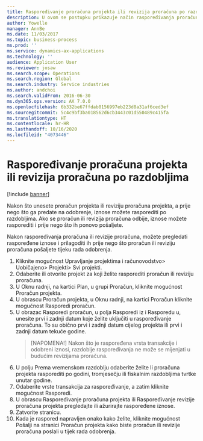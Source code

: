 ```yaml
---
title: Raspoređivanje proračuna projekta ili revizija proračuna po razdobljima
description: U ovom se postupku prikazuje način raspoređivanja proračunskog iznosa projekta po razdobljima.
author: Yowelle
manager: AnnBe
ms.date: 11/03/2017
ms.topic: business-process
ms.prod: ''
ms.service: dynamics-ax-applications
ms.technology: ''
audience: Application User
ms.reviewer: josaw
ms.search.scope: Operations
ms.search.region: Global
ms.search.industry: Service industries
ms.author: andchoi
ms.search.validFrom: 2016-06-30
ms.dyn365.ops.version: AX 7.0.0
ms.openlocfilehash: 6b332be67ffdab0156997eb223d8a31af6ced3ef
ms.sourcegitcommit: 5c4c9bf3ba018562d6cb3443c01d550489c415fa
ms.translationtype: HT
ms.contentlocale: hr-HR
ms.lasthandoff: 10/16/2020
ms.locfileid: "4073446"
---
```

# <a name="allocate-a-project-budget-or-budget-revision-across-periods"></a>Raspoređivanje proračuna projekta ili revizija proračuna po razdobljima

[!include [banner](../../includes/banner.md)]

Nakon što unesete proračun projekta ili reviziju proračuna projekta, a prije nego što ga predate na odobrenje, iznose možete rasporediti po razdobljima. Ako se proračun ili revizija proračuna odbije, iznose možete rasporediti i prije nego što ih ponovo pošaljete. 

Nakon raspoređivanja proračuna ili revizije proračuna, možete pregledati raspoređene iznose i prilagoditi ih prije nego što proračun ili reviziju proračuna pošaljete tijeku rada odobrenja. 

1. Kliknite mogućnost Upravljanje projektima i računovodstvo> Uobičajeno> Projekti> Svi projekti. 
2. Odaberite ili otvorite projekt za koji želite rasporediti proračun ili reviziju proračuna. 
3. U Oknu radnji, na kartici Plan, u grupi Proračun, kliknite mogućnost Proračun projekta. 
4. U obrascu Proračun projekta, u Oknu radnji, na kartici Proračun kliknite mogućnost Rasporedi proračun. 
5. U obrazac Rasporedi proračun, u polja Rasporedi iz i Rasporedu u, unesite prvi i zadnji datum koje želite uključiti u raspoređivanje proračuna. To su obično prvi i zadnji datum cijelog projekta ili prvi i zadnji datum tekuće godine.  
   > [NAPOMENA!] Nakon što je raspoređena vrsta transakcije i odobreni iznosi, razdoblje raspoređivanja ne može se mijenjati u budućim revizijama proračuna. 
6. U polju Prema vremenskom razdoblju odaberite želite li proračuna projekta rasporediti po godini, tromjesečju ili fiskalnim razdobljima tvrtke unutar godine.
7. Odaberite vrste transakcija za raspoređivanje, a zatim kliknite mogućnost Rasporedi. 
8. U obrascu Raspoređivanje proračuna projekta ili Raspoređivanje revizije proračuna projekta pregledajte ili ažurirajte raspoređene iznose. 
9. Zatvorite stranicu.
10. Kada je raspored napravljen onako kako želite, kliknite mogućnost Pošalji na stranici Proračun projekta kako biste proračun ili revizije proračuna poslali u tijek rada odobrenja.  



